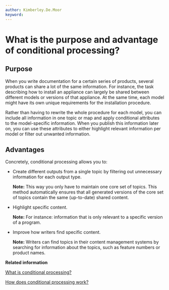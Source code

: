 ```yaml
---
author: Kimberley.De.Moor
keyword: 
---
```


# What is the purpose and advantage of conditional processing?

## Purpose

When you write documentation for a certain series of products, several products can share a lot of the same information. For instance, the task describing how to install an appliance can largely be shared between different models or versions of that appliance. At the same time, each model might have its own unique requirements for the installation procedure.

Rather than having to rewrite the whole procedure for each model, you can include all information in one topic or map and apply conditional attributes to the model-specific information. When you publish this information later on, you can use these attributes to either highlight relevant information per model or filter out unwanted information.

## Advantages

Concretely, conditional processing allows you to:

-   Create different outputs from a single topic by filtering out unnecessary information for each output type.

    **Note:** This way you only have to maintain one core set of topics. This method automatically ensures that all generated versions of the core set of topics contain the same \(up-to-date\) shared content.

-   Highlight specific content.

    **Note:** For instance: information that is only relevant to a specific version of a program.

-   Improve how writers find specific content.

    **Note:** Writers can find topics in their content management systems by searching for information about the topics, such as feature numbers or product names.


**Related information**  


[What is conditional processing?](co_what_is_conditional_processing.md)

[How does conditional processing work?](co_how_does_conditional_processing_work.md)

